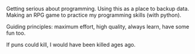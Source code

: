 Getting serious about programming. Using this as a place to backup data.
Making an RPG game to practice my programming skills (with python).

Guiding principles: maximum effort, high quality, always learn, have some fun too.

If puns could kill, I would have been killed ages ago.

<!---
Stephen-Mladenov/Stephen-Mladenov is a ✨ special ✨ repository because its `README.md` (this file) appears on your GitHub profile.
You can click the Preview link to take a look at your changes.
--->
